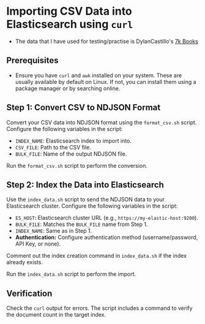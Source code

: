 # Importing CSV Data into Elasticsearch using `curl`

- The data that I have used for testing/practise is DylanCastillo's [7k Books]("https://www.kaggle.com/datasets/dylanjcastillo/7k-books-with-metadata")

## Prerequisites

- Ensure you have `curl` and `awk` installed on your system. These are usually available by default on Linux. If not, you can install them using a package manager or by searching online.

## Step 1: Convert CSV to NDJSON Format

Convert your CSV data into NDJSON format using the `format_csv.sh` script. Configure the following variables in the script:

- `INDEX_NAME`: Elasticsearch index to import into.
- `CSV_FILE`: Path to the CSV file.
- `BULK_FILE`: Name of the output NDJSON file.

Run the `format_csv.sh` script to perform the conversion.

## Step 2: Index the Data into Elasticsearch

Use the `index_data.sh` script to send the NDJSON data to your Elasticsearch cluster. Configure the following variables in the script:

- `ES_HOST`: Elasticsearch cluster URL (e.g., `https://my-elastic-host:9200`).
- `BULK_FILE`: Matches the `BULK_FILE` name from Step 1.
- `INDEX_NAME`: Same as in Step 1.
- **Authentication:** Configure authentication method (username/password, API Key, or none).

Comment out the index creation command in `index_data.sh` if the index already exists.

Run the `index_data.sh` script to perform the import.

## Verification

Check the `curl` output for errors. The script includes a command to verify the document count in the target index.
